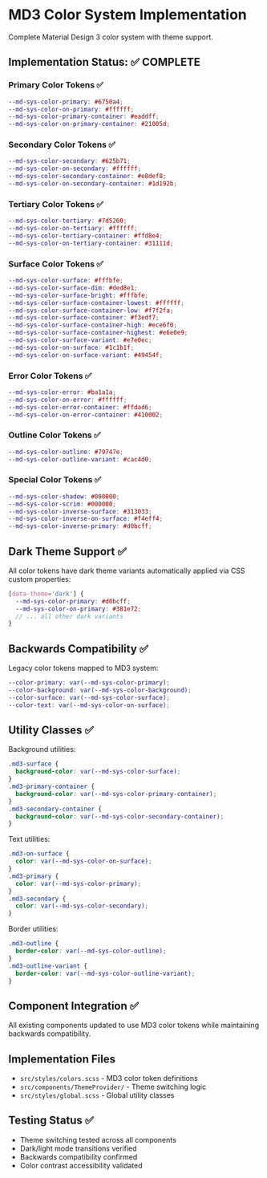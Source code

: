 # MD3 Color System Implementation

Complete Material Design 3 color system with theme support.

## Implementation Status: ✅ COMPLETE

### Primary Color Tokens ✅

```scss
--md-sys-color-primary: #6750a4;
--md-sys-color-on-primary: #ffffff;
--md-sys-color-primary-container: #eaddff;
--md-sys-color-on-primary-container: #21005d;
```

### Secondary Color Tokens ✅

```scss
--md-sys-color-secondary: #625b71;
--md-sys-color-on-secondary: #ffffff;
--md-sys-color-secondary-container: #e8def8;
--md-sys-color-on-secondary-container: #1d192b;
```

### Tertiary Color Tokens ✅

```scss
--md-sys-color-tertiary: #7d5260;
--md-sys-color-on-tertiary: #ffffff;
--md-sys-color-tertiary-container: #ffd8e4;
--md-sys-color-on-tertiary-container: #31111d;
```

### Surface Color Tokens ✅

```scss
--md-sys-color-surface: #fffbfe;
--md-sys-color-surface-dim: #ded8e1;
--md-sys-color-surface-bright: #fffbfe;
--md-sys-color-surface-container-lowest: #ffffff;
--md-sys-color-surface-container-low: #f7f2fa;
--md-sys-color-surface-container: #f3edf7;
--md-sys-color-surface-container-high: #ece6f0;
--md-sys-color-surface-container-highest: #e6e0e9;
--md-sys-color-surface-variant: #e7e0ec;
--md-sys-color-on-surface: #1c1b1f;
--md-sys-color-on-surface-variant: #49454f;
```

### Error Color Tokens ✅

```scss
--md-sys-color-error: #ba1a1a;
--md-sys-color-on-error: #ffffff;
--md-sys-color-error-container: #ffdad6;
--md-sys-color-on-error-container: #410002;
```

### Outline Color Tokens ✅

```scss
--md-sys-color-outline: #79747e;
--md-sys-color-outline-variant: #cac4d0;
```

### Special Color Tokens ✅

```scss
--md-sys-color-shadow: #000000;
--md-sys-color-scrim: #000000;
--md-sys-color-inverse-surface: #313033;
--md-sys-color-inverse-on-surface: #f4eff4;
--md-sys-color-inverse-primary: #d0bcff;
```

## Dark Theme Support ✅

All color tokens have dark theme variants automatically applied via CSS custom properties:

```scss
[data-theme='dark'] {
  --md-sys-color-primary: #d0bcff;
  --md-sys-color-on-primary: #381e72;
  // ... all other dark variants
}
```

## Backwards Compatibility ✅

Legacy color tokens mapped to MD3 system:

```scss
--color-primary: var(--md-sys-color-primary);
--color-background: var(--md-sys-color-background);
--color-surface: var(--md-sys-color-surface);
--color-text: var(--md-sys-color-on-surface);
```

## Utility Classes ✅

Background utilities:

```scss
.md3-surface {
  background-color: var(--md-sys-color-surface);
}
.md3-primary-container {
  background-color: var(--md-sys-color-primary-container);
}
.md3-secondary-container {
  background-color: var(--md-sys-color-secondary-container);
}
```

Text utilities:

```scss
.md3-on-surface {
  color: var(--md-sys-color-on-surface);
}
.md3-primary {
  color: var(--md-sys-color-primary);
}
.md3-secondary {
  color: var(--md-sys-color-secondary);
}
```

Border utilities:

```scss
.md3-outline {
  border-color: var(--md-sys-color-outline);
}
.md3-outline-variant {
  border-color: var(--md-sys-color-outline-variant);
}
```

## Component Integration ✅

All existing components updated to use MD3 color tokens while maintaining backwards compatibility.

## Implementation Files

- `src/styles/colors.scss` - MD3 color token definitions
- `src/components/ThemeProvider/` - Theme switching logic
- `src/styles/global.scss` - Global utility classes

## Testing Status ✅

- Theme switching tested across all components
- Dark/light mode transitions verified
- Backwards compatibility confirmed
- Color contrast accessibility validated
